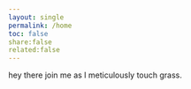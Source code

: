 ```yaml
---
layout: single
permalink: /home
toc: false
share:false
related:false
---
```

hey there join me as I meticulously touch grass.